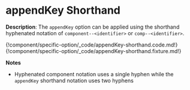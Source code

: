 # appendKey Shorthand

__Description__: The `appendKey` option can be applied using the shorthand hyphenated notation of `component--<identifier>` or `comp--<identifier>`.

{!component/specific-option/_code/appendKey-shorthand.code.md!}
{!component/specific-option/_code/appendKey-shorthand.fixture.md!}

__Notes__

+ Hyphenated component notation uses a single hyphen while the `appendKey` shorthand notation uses two hyphens

<div class="cf"></div>
<div class="end"></div>

